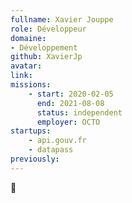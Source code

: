 ```yaml
---
fullname: Xavier Jouppe
role: Développeur
domaine:
- Développement
github: XavierJp
avatar:
link:
missions:
    - start: 2020-02-05
      end: 2021-08-08
      status: independent
      employer: OCTO
startups:
    - api.gouv.fr
    - datapass
previously:
---
```


🦀
